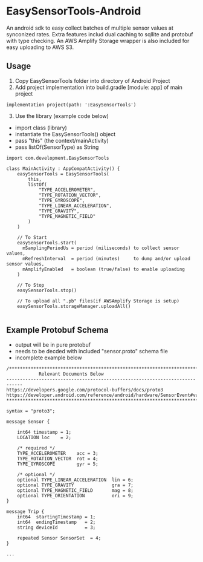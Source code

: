 # EasySensorTools-Android
An android sdk to easy collect batches of multiple sensor values at synconized rates.  Extra features includ dual caching to sqllite and protobuf with type checking.  An AWS Amplify Storage wrapper is also included for easy uploading to AWS S3.

## Usage
1. Copy EasySensorTools folder into directory of Android Project
2. Add project implementation into build.gradle [module: app] of main project
```   
implementation project(path: ':EasySensorTools')
```
3. Use the library (example code below)
- import class (library)
- instantiate the EasySensorTools() object
- pass "this" (the context/mainActivity)
- pass listOf(SensorType) as String
```
import com.development.EasySensorTools

class MainActivity : AppCompatActivity() {
    easySensorTools = EasySensorTools(
        this,
        listOf(
            "TYPE_ACCELEROMETER",
            "TYPE_ROTATION_VECTOR",
            "TYPE_GYROSCOPE",
            "TYPE_LINEAR_ACCELERATION",
            "TYPE_GRAVITY",
            "TYPE_MAGNETIC_FIELD"
        )
    )
    
    // To Start
    easySensorTools.start(
      mSamplingPeriodUs = period (miliseconds) to collect sensor values, 
      mRefreshInterval  = period (minutes)     to dump and/or upload sensor values, 
      mAmplifyEnabled   = boolean (true/false) to enable uploading
    )
    
    // To Stop
    easySensorTools.stop()
    
    // To upload all ".pb" files(if AWSAmplify Storage is setup)
    easySensorTools.storageManager.uploadAll()
    
```

## Example Protobuf Schema
- output will be in pure protobuf 
- needs to be decded with included "sensor.proto" schema file
- incomplete example below
```
/*****************************************************************************
            Relevant Documents Below
----------------------------------------------------------------------------
https://developers.google.com/protocol-buffers/docs/proto3
https://developer.android.com/reference/android/hardware/SensorEvent#values
******************************************************************************/

syntax = "proto3";

message Sensor {

    int64 timestamp = 1;
    LOCATION loc    = 2;

    /* required */
    TYPE_ACCELEROMETER    acc = 3;
    TYPE_ROTATION_VECTOR  rot = 4;
    TYPE_GYROSCOPE        gyr = 5;

    /* optional */
    optional TYPE_LINEAR_ACCELERATION  lin = 6;
    optional TYPE_GRAVITY              gra = 7;
    optional TYPE_MAGNETIC_FIELD       mag = 8;
    optional TYPE_ORIENTATION          ori = 9;
}

message Trip { 
    int64  startingTimestamp = 1;
    int64  endingTimestamp   = 2;
    string deviceId          = 3;

    repeated Sensor SensorSet  = 4;
}

...


```
 
